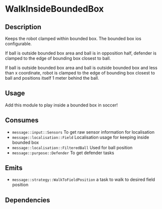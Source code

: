 # WalkInsideBoundedBox

## Description

Keeps the robot clamped within bounded box. The bounded box ios configurable.

If ball is outside bounded box area and ball is in opposition half, defender is clamped to the edge of bounding box closest to ball.

If ball is outside bounded box area and ball is outside bounded box and less than x coordinate, robot is clamped to the edge of bounding box closest to ball and positions itself 1 meter behind the ball.

## Usage

Add this module to play inside a bounded box in soccer!

## Consumes

- `message::input::Sensors` To get raw sensor information for localisation
- `message::localisation::Field` Localisation usage for keeping inside bounded box
- `message::localisation::FilteredBall` Used for ball position
- `message::purpose::Defender` To get defender tasks

## Emits

- `message::strategy::WalkToFieldPosition` a task to walk to desired field position

## Dependencies
